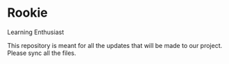 # Rookie
Learning Enthusiast

This repository is meant for all the updates that will be made to our project. Please sync all the files.
